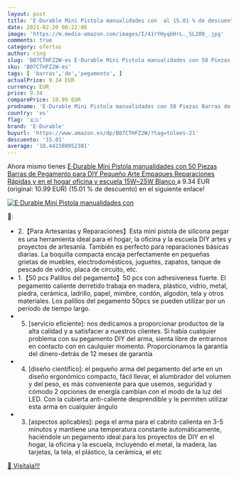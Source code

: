 ```yaml
---
layout: post
title: 'E·Durable Mini Pistola manualidades con  al 15.01 % de descuento'
date: 2021-02-20 06:22:08
image: 'https://m.media-amazon.com/images/I/41rYHyqbHrL._SL200_.jpg'
comments: true
category: ofertas
author: ring
slug: 'B07CTHFZ2W-es E·Durable Mini Pistola manualidades con 50 Piezas Barras...'
sku: 'B07CTHFZ2W-es'
tags: [ 'barras','de','pegamento', ]
actualPrice: 9.34 EUR
currency: EUR
price: 9.34
comparePrice: 10.99 EUR
prodname: 'E·Durable Mini Pistola manualidades con 50 Piezas Barras de Pegamento para DIY Pequeño Arte  Empaques  Reparaciones Rápidas y en el hogar  oficina y escuela   15W~25W  Blanco '
country: 'es'
flag: '🇪🇸'
brand: 'E·Durable'
buyurl: 'https://www.amazon.es/dp/B07CTHFZ2W/?tag=tolees-21'
descuento: '15.01'
average: '10.442380952381'
---
```


Ahora mismo tienes [E·Durable Mini Pistola manualidades con 50 Piezas Barras de Pegamento para DIY Pequeño Arte  Empaques  Reparaciones Rápidas y en el hogar  oficina y escuela   15W~25W  Blanco ](https://www.amazon.es/dp/B07CTHFZ2W/?tag=tolees-21) a 9.34 EUR (original: 10.99 EUR) (15.01 %  de descuento) en el siguiente enlace!

[![E·Durable Mini Pistola manualidades con ](https://m.media-amazon.com/images/I/41rYHyqbHrL._SL200_.jpg)](https://www.amazon.es/dp/B07CTHFZ2W/?tag=tolees-21)

🔎:

- 2.【Para Artesanías y Reparaciones】Esta mini pistola de silicona pegar es una herramienta ideal para el hogar, la oficina y la escuela DIY artes y proyectos de artesanía. También es perfecto para reparaciones básicas diarias. La boquilla compacta encaja perfectamente en pequeñas grietas de muebles, electrodomésticos, juguetes, zapatos, tanque de pescado de vidrio, placa de circuito, etc.
- 1.【50 pcs Palillos del pegamento】50 pcs con adhesiveness fuerte. El pegamento caliente derretido trabaja en madera, plástico, vidrio, metal, piedra, cerámica, ladrillo, papel, mimbre, cordón, algodón, tela y otros materiales. Los palillos del pegamento 50pcs se pueden utilizar por un período de tiempo largo.
- 5. [servicio eficiente]: nos dedicamos a proporcionar productos de la alta calidad y a satisfacer a nuestros clientes. Si había cualquier problema con su pegamento DIY del arma, sienta libre de entrarnos en contacto con en caulquier momento. Proporcionamos la garantía del dinero-detrás de 12 meses de garantía
- 4. [diseño científico]: el pequeño arma del pegamento del arte en un diseño ergonómico compacto, fácil llevar, el alumbrador del volumen y del peso, es más conveniente para que usemos, seguridad y cómodo 2 opciones de energía cambian con el modo de la luz del LED. Con la cubierta anti-caliente desprendible y le permiten utilizar esta arma en cualquier ángulo
- 3. [aspectos aplicables]: pega el arma para el cabrito calienta en 3-5 minutos y mantiene una temperatura constante automáticamente, haciéndole un pegamento ideal para los proyectos de DIY en el hogar, la oficina y la escuela, incluyendo el metal, la madera, las tarjetas, la tela, el plástico, la cerámica, el etc

[🛒 Visítala!!!](https://www.amazon.es/dp/B07CTHFZ2W/?tag=tolees-21)
